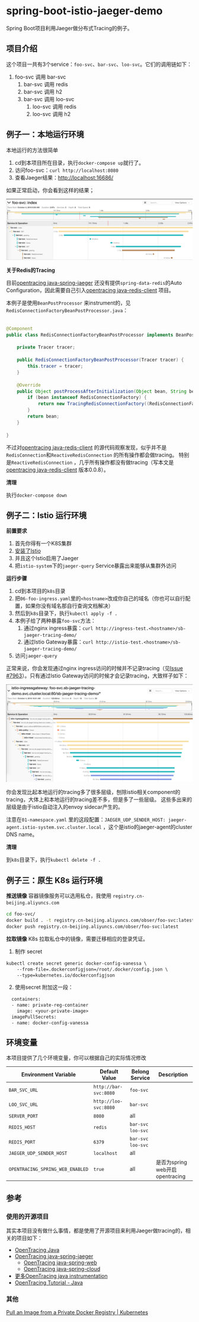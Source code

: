 # spring-boot-istio-jaeger-demo

Spring Boot项目利用Jaeger做分布式Tracing的例子。

## 项目介绍

这个项目一共有3个service：`foo-svc`、`bar-svc`、`loo-svc`。它们的调用链如下：

1. foo-svc 调用 bar-svc
    1. bar-svc 调用 redis
    1. bar-svc 调用 h2
    1. bar-svc 调用 loo-svc
        1. loo-svc 调用 redis
        1. loo-svc 调用 h2

## 例子一：本地运行环境

本地运行的方法很简单

1. cd到本项目所在目录，执行`docker-compose up`就行了。
1. 访问foo-svc：`curl http://localhost:8080`
1. 查看Jaeger结果：[http://localhost:16686/](http://localhost:16686/)

如果正常启动，你会看到这样的结果；

![Figure-1](assets/figure-1.png)

**关于Redis的Tracing**

目前[opentracing java-spring-jaeger][opentracing java-spring-jaeger]
还没有提供`spring-data-redis`的Auto
Configuration，因此需要自己引入[opentracing java-redis-client][opentracing java-redis-client]
项目。

本例子是使用`BeanPostProcessor`
来instrument的，见`RedisConnectionFactoryBeanPostProcessor.java`：

```java

@Component
public class RedisConnectionFactoryBeanPostProcessor implements BeanPostProcessor {

    private Tracer tracer;

    public RedisConnectionFactoryBeanPostProcessor(Tracer tracer) {
        this.tracer = tracer;
    }

    @Override
    public Object postProcessAfterInitialization(Object bean, String beanName) throws BeansException {
        if (bean instanceof RedisConnectionFactory) {
            return new TracingRedisConnectionFactory((RedisConnectionFactory) bean, false, tracer);
        }
        return bean;
    }

}
```

不过对[opentracing java-redis-client][opentracing java-redis-client]
的源代码观察发现，似乎并不是`RedisConnection`和`ReactiveRedisConnection`
的所有操作都会做tracing。
特别是`ReactiveRedisConnection`
，几乎所有操作都没有做tracing（写本文是[opentracing java-redis-client][opentracing java-redis-client]
版本0.0.8）。

**清理**

执行`docker-compose down`

## 例子二：Istio 运行环境

**前置要求**

1. 首先你得有一个K8S集群
1. [安装了Istio][k8s-learn-istio-install]
1. 并且这个Istio启用了Jaeger
1. 把`istio-system`下的`jaeger-query` Service暴露出来能够从集群外访问

**运行步骤**

1. cd到本项目的`k8s`目录
1. 把`06-foo-ingress.yaml`里的`<hostname>`改成你自己的域名（你也可以自行配置，如果你没有域名那自行查询文档解决）
1. 然后到`k8s`目录下，执行`kubectl apply -f .`
1. 本例子给了两种暴露`foo-svc`方法：
    1. 通过nginx
       ingress暴露：`curl http://ingress-test.<hostname>/sb-jaeger-tracing-demo/`
    1. 通过Istio
       Gateway暴露：`curl http://istio-test.<hostname>/sb-jaeger-tracing-demo/`
1. 访问`jaeger-query`

正常来说，你会发现通过nginx
ingress访问的时候并不记录tracing（见[Issue #7963][istio-issue-7963]）。只有通过Istio
Gateway访问的时候才会记录tracing，大致样子如下：

![Figure-2](assets/figure-2.png)

你会发现比起本地运行的tracing多了很多层级，刨除istio相关component的tracing，大体上和本地运行的tracing差不多，但是多了一些层级。
这些多出来的层级是由于istio自动注入的envoy sidecar产生的。

注意在`01-namespace.yaml`
里的这段配置：`JAEGER_UDP_SENDER_HOST: jaeger-agent.istio-system.svc.cluster.local`
，这个是istio的jaeger-agent的cluster DNS name。

**清理**

到`k8s`目录下，执行`kubectl delete -f .`

## 例子三：原生 K8s 运行环境

**推送镜像**
容器镜像服务可以选用私仓，我使用 `registry.cn-beijing.aliyuncs.com`

```sh
cd foo-svc/
docker build . -t registry.cn-beijing.aliyuncs.com/obser/foo-svc:latest
docker push registry.cn-beijing.aliyuncs.com/obser/foo-svc:latest
```

**拉取镜像**
K8s 拉取私仓中的镜像，需要迁移相应的登录凭证。

1. 制作 secret

```
kubectl create secret generic docker-config-vanessa \
    --from-file=.dockerconfigjson=/root/.docker/config.json \
    --type=kubernetes.io/dockerconfigjson
```

2. 使用secret
   附加这一段：

```
  containers:
  - name: private-reg-container
    image: <your-private-image>
  imagePullSecrets:
  - name: docker-config-vanessa
```

## 环境变量

本项目提供了几个环境变量，你可以根据自己的实际情况修改

| Environment Variable             | Default Value         | Belong Service      | Description |
|----------------------------------|-----------------------|---------------------|-------------|
| `BAR_SVC_URL`                    | `http://bar-svc:8080` | `foo-svc`           |             |
| `LOO_SVC_URL`                    | `http://loo-svc:8080` | `bar-svc`           |             |
| `SERVER_PORT`                    | `8080`                | all                 |             |
| `REDIS_HOST`                     | `redis`               | `bar-svc` `loo-svc` |             |
| `REDIS_PORT`                     | `6379`                | `bar-svc` `loo-svc` |             |
| `JAEGER_UDP_SENDER_HOST`         | `localhost`           | all                 |             |
| `OPENTRACING_SPRING_WEB_ENABLED` | `true`                | all                 | 是否为spring web开启opentracing |

## 参考

### 使用的开源项目

其实本项目没有做什么事情，都是使用了开源项目来利用Jaeger做tracing的，相关的项目如下：

* [OpenTracing Java][opentracing-java]
* [OpenTracing java-spring-jaeger][opentracing java-spring-jaeger]
    * [OpenTracing java-spring-web][opentracing java-spring-web]
    * [OpenTracing java-spring-cloud][opentracing java-spring-cloud]
* [更多OpenTracing java instrumentation][opentracing java]
* [OpenTracing Tutorial - Java][opentracing-tutorial-java]

[k8s-learn-istio-install]: https://github.com/chanjarster/k8s-learn/tree/master/addons-guide/istio/install

[opentracing java-spring-jaeger]: https://github.com/opentracing-contrib/java-spring-jaeger

[opentracing java-spring-web]:https://github.com/opentracing-contrib/java-spring-web

[opentracing java-spring-cloud]:https://github.com/opentracing-contrib/java-spring-cloud

[opentracing java]: https://github.com/opentracing-contrib?utf8=%E2%9C%93&q=&type=&language=java

[opentracing-tutorial-java]: https://github.com/yurishkuro/opentracing-tutorial/tree/master/java

[istio-issue-7963]: https://github.com/istio/istio/issues/7963

[opentracing-java]: https://github.com/opentracing/opentracing-java

[opentracing java-redis-client]: https://github.com/opentracing-contrib/java-redis-client

### 其他

[Pull an Image from a Private Docker Registry | Kubernetes](https://kubernetes.io/docs/tasks/configure-pod-container/pull-image-private-registry/)
